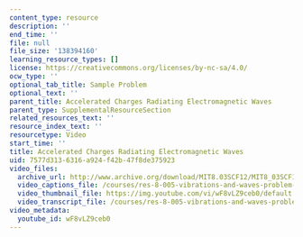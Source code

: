 ```yaml
---
content_type: resource
description: ''
end_time: ''
file: null
file_size: '138394160'
learning_resource_types: []
license: https://creativecommons.org/licenses/by-nc-sa/4.0/
ocw_type: ''
optional_tab_title: Sample Problem
optional_text: ''
parent_title: Accelerated Charges Radiating Electromagnetic Waves
parent_type: SupplementalResourceSection
related_resources_text: ''
resource_index_text: ''
resourcetype: Video
start_time: ''
title: Accelerated Charges Radiating Electromagnetic Waves
uid: 7577d313-6316-a924-f42b-47f8de375923
video_files:
  archive_url: http://www.archive.org/download/MIT8.03SCF12/MIT8_03SCF12_ses09_300k.mp4
  video_captions_file: /courses/res-8-005-vibrations-and-waves-problem-solving-fall-2012/2ac6e4a2879f51f6873e9ae2a6933b71_wF8vLZ9ceb0.vtt
  video_thumbnail_file: https://img.youtube.com/vi/wF8vLZ9ceb0/default.jpg
  video_transcript_file: /courses/res-8-005-vibrations-and-waves-problem-solving-fall-2012/6f2909f16b51aaf39fc7c3faae19fa85_wF8vLZ9ceb0.pdf
video_metadata:
  youtube_id: wF8vLZ9ceb0
---
```

